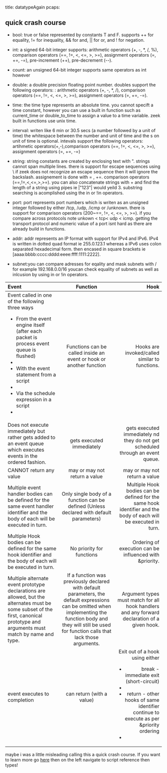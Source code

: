 title: datatypeAgain 
pcaps: 

## quick crash course

* bool: true or false represented by constants T and F. supports ++ for equality, != for inequality, && for and, || for or, and ! for negation.

* int: a signed 64-bit integer supports:  arithmetic operators (\+, \-, \*, /, %), comparison operators (==, !=, <, <=, >, >=), assignment operators (=, +=, -=), pre-increment (++), pre-decrement (--).

* count: an unsigned 64-bit integer supports same operators as int however 

* double: a double precision floating point number. doubles support the following operators: : arithmetic operators (\+, \-, \*, /), comparison operators (==, !=, <, <=, >, >=), assignment operators (=, +=, -=).

* time: the time type represents an absolute time. you cannot specift a time constant, however you can use a built in function such as current\_time or double\_to\_time to assign a value to a time variable. zeek built in functions use unix time.

* interval: writen like 6 min or 30.5 secs (a number followed by a unit of time) the whitespace between the number and unit of time and the s on unit of time is optional. intevals support the following operators: artihmetic operators(+,-),comparison operators (==, !=, <, <=, >, >=), assignment operators (=, +=, -=)

* string: string constants are created by enclosing text with ". strings cannot span multiple lines. there is support for escape sequences using \ if zeek does not recognize an escape sequence then it will ignore the backslash. assignement is done with = , +=. comparison operators (==,!=,<,<=,>,>=). you can also concatenate strings with + and find the length of a string using pipes ie |"123"| would yeild 3. substring searching is acomplished using the in or !in operators.

* port: port represents port numbers which is writen as an unsigned integer followed by either /tcp, /udp, /icmp or /unknown. there is support for comparison operators (200~==, !=, <, <=, >, >=). if you compare across protocols note unkown < tcp< udp < icmp. getting the transport protocol and numeric value of a port isnt hard as there are already build in functions.

* addr: addr represents an IP format with support for IPv4 and IPv6. IPv4 is written in dotted quad format ie 255.0.123.1 whereas a IPv6 uses colon separated hexadecimal form. then encased in square brackets ie [aaaa:bbbb:cccc:dddd:eeee:ffff:1111:2222].

* subnet:you can compare adresses for eqality and mask subnets with / for example 192.168.0.0/16 youcan check equality of subnets  as well as inlcusion by using in or !in operators.


|     Event      |     Function     |     Hook      |
|:---		 |	:----:      |    -----:     |
|Event called in one of the following three ways <ul><li>From the event engine itself (after each packet is process event queue is flushed)<li> <li>With the event statement from a script <li> <li>Via the schedule expression in a script <li><ul> |Functions can be called inside an event or hook or another function |Hooks are invoked/called similar to functions.|
|Does not execute immediately but rather gets added to an event queue which executes events in the ordered fashion.| gets executed immediately| gets executed immediately nd they do not get scheduled through an event queue.|
|CANNOT return any value |may or may not return a value |may or may not return a value |
|Multiple event handler bodies can be defined for the same event handler identifier and the body of each will be executed in turn. | Only single body of a function can be defined (Unless declared with default parameters) | Multiple Hook bodies can be defined for the same hook identifier and the body of each will be executed in turn.|
|Multiple Hook bodies can be defined for the same hook identifier and the body of each will be executed in turn.| No priority for functions| Ordering of execution can be influenced with &priority.|
|Multiple alternate event prototype declarations are allowed, but the alternates must be some subset of the first, canonical prototype and arguments must match by name and type.| If a function was previously declared with default parameters, the default expressions can be omitted when implementing the function body and they will still be used for function calls that lack those arguments.| Argument types must match for all hook handlers and any forward declaration of a given hook.| 
| event executes to completion | can return (with a value) | Exit out of a hook using either <ul> <li>break - immediate exit (short-circuit) <li><li>return - other hooks of same identifier continue to execute as per &priority ordering<li><ul>|

maybe i was a little misleading calling this a quick crash course. If you want to learn more go [here](https://docs.zeek.org/en/master/) then on the left navigate to script reference then types!

